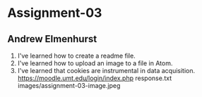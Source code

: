 # Assignment-03
## Andrew Elmenhurst
1. I've learned how to create a readme file.
2. I've learned how to upload an image to a file in Atom.
3. I've learned that cookies are instrumental in data acquisition.
https://moodle.umt.edu/login/index.php
response.txt
images/assignment-03-image.jpeg
